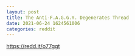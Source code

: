 ```yaml
--- 
layout: post 
title: The Anti-F.A.G.G.Y. Degenerates Thread 
date: 2021-06-24 1624561006 
categories: reddit 
--- 
```

https://redd.it/o77ggt
